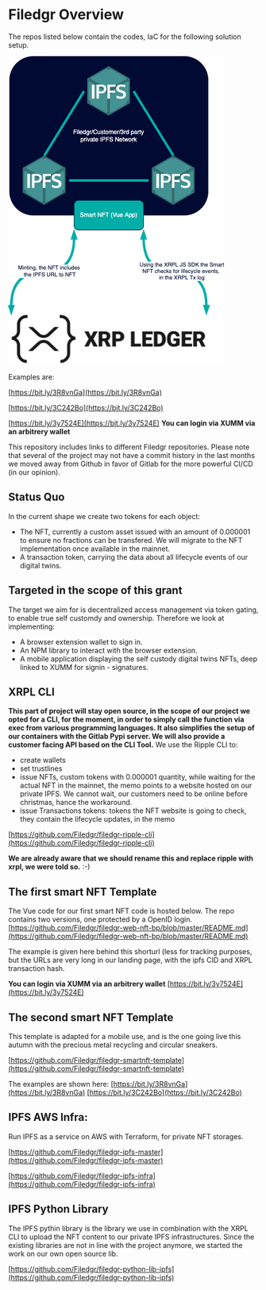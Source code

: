 # Filedgr Overview

The repos listed below contain the codes, IaC for the following solution setup.

![Infra Image](https://github.com/Filedgr/filedgr-overview/blob/main/SmartNFTDiamgram.drawio.png)

Examples are:

[https://bit.ly/3R8vnGa](https://bit.ly/3R8vnGa)

[https://bit.ly/3C242Bo](https://bit.ly/3C242Bo)

[https://bit.ly/3y7524E](https://bit.ly/3y7524E) __You can login via XUMM via an arbitrery wallet__

This repository includes links to different Filedgr repositories. Please note that several of the project may not have a commit history in the last months we moved away from Github in favor of Gitlab for the more powerful CI/CD (in our opinion).

## Status Quo
In the current shape we create two tokens for each object:
- The NFT, currently a custom asset issued with an amount of 0.000001 to ensure no fractions can be transfered. We will migrate to the NFT implementation once available in the mainnet. 
- A transaction token, carrying the data about all lifecycle events of our digital twins.

## Targeted in the scope of this grant
The target we aim for is decentralized access management via token gating, to enable true self customdy and ownership. Therefore we look at implementing:
- A browser extension wallet to sign in.
- An NPM library to interact with the browser extension.
- A mobile application displaying the self custody digital twins NFTs, deep linked to XUMM for signin - signatures.

## XRPL CLI
__This part of project will stay open source, in the scope of our project we opted for a CLI, for the moment, in order to simply call the function via exec from various programming languages. It also simplifies the setup of our containers with the Gitlab Pypi server. We will also provide a customer facing API based on the CLI Tool.__
We use the Ripple CLI to:
- create wallets
- set trustlines
- issue NFTs, custom tokens with 0.000001 quantity, while waiting for the actual NFT in the mainnet, the memo points to a website hosted on our private IPFS. We cannot wait, our customers need to be online before christmas, hance the workaround.
- issue Transactions tokens: tokens the NFT website is going to check, they contain the lifecycle updates, in the memo

[https://github.com/Filedgr/filedgr-ripple-cli](https://github.com/Filedgr/filedgr-ripple-cli)

__We are already aware that we should rename this and replace ripple with xrpl, we were told so.__ :-)

## The first smart NFT Template

The Vue code for our first smart NFT code is hosted below. The repo contains two versions, one protected by a OpenID login.
[https://github.com/Filedgr/filedgr-web-nft-bp/blob/master/README.md](https://github.com/Filedgr/filedgr-web-nft-bp/blob/master/README.md)

The example is given here behind this shorturl (less for tracking purposes, but the URLs are very long in our landing page, with the ipfs CID and XRPL transaction hash.

__You can login via XUMM via an arbitrery wallet__
[https://bit.ly/3y7524E](https://bit.ly/3y7524E)

## The second smart NFT Template

This template is adapted for a mobile use, and is the one going live this autumn with the precious metal recycling and circular sneakers.

[https://github.com/Filedgr/filedgr-smartnft-template](https://github.com/Filedgr/filedgr-smartnft-template)

The examples are shown here:
[https://bit.ly/3R8vnGa](https://bit.ly/3R8vnGa)
[https://bit.ly/3C242Bo](https://bit.ly/3C242Bo)

## IPFS AWS Infra:
Run IPFS as a service on AWS with Terraform, for private NFT storages.

[https://github.com/Filedgr/filedgr-ipfs-master](https://github.com/Filedgr/filedgr-ipfs-master)

[https://github.com/Filedgr/filedgr-ipfs-infra](https://github.com/Filedgr/filedgr-ipfs-infra)

## IPFS Python Library

The IPFS pythin library is the library we use in combination with the XRPL CLI to upload the NFT content to our private IPFS infrastructures. Since the existing libraries are not in line with the project anymore, we started the work on our own open source lib.

[https://github.com/Filedgr/filedgr-python-lib-ipfs](https://github.com/Filedgr/filedgr-python-lib-ipfs)





